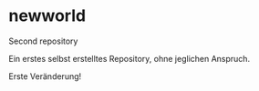 # newworld
Second repository

Ein erstes selbst erstelltes Repository, ohne jeglichen Anspruch.

Erste Veränderung!
